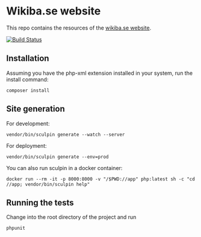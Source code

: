 # Wikiba.se website

This repo contains the resources of the [wikiba.se website](https://wikiba.se).

[![Build Status](https://travis-ci.org/wmde/wikiba.se.svg?branch=master)](https://travis-ci.org/wmde/wikiba.se)

## Installation

Assuming you have the php-xml extension installed in your system, run the install command:

    composer install

## Site generation

For development:

    vendor/bin/sculpin generate --watch --server

For deployment:

    vendor/bin/sculpin generate --env=prod

You can also run sculpin in a docker container:

    docker run --rm -it -p 8000:8000 -v "/$PWD://app" php:latest sh -c "cd //app; vendor/bin/sculpin help"

## Running the tests

Change into the root directory of the project and run

    phpunit
